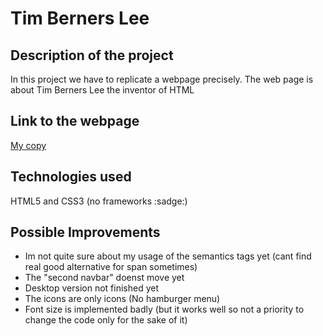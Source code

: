 # Tim Berners Lee

## Description of the project
In this project we have to replicate a webpage precisely. The web page is about Tim Berners Lee the inventor of HTML 

## Link to the webpage
[My copy](https://a3lequenne.github.io/Tim_berners_lee/)

## Technologies used
HTML5 and CSS3 (no frameworks :sadge:)

## Possible Improvements
- Im not quite sure about my usage of the semantics tags yet (cant find real good alternative for span sometimes)
- The "second navbar" doenst move yet
- Desktop version not finished yet
- The icons are only icons (No hamburger menu)
- Font size is implemented badly (but it works well so not a priority to change the code only for the sake of it)